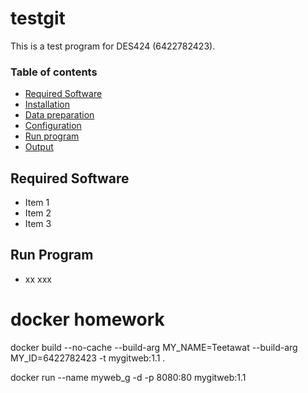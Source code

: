 # testgit
This is a test program for DES424 (6422782423).
### Table of contents
* [Required Software](#required-software)
* [Installation](#installation)
* [Data preparation](#data-preparation)
* [Configuration](#configuration)
* [Run program](#run-program)
* [Output](#output)
## Required Software
* Item 1
* Item 2
* Item 3
## Run Program
* xx xxx


# docker homework
docker build --no-cache --build-arg MY_NAME=Teetawat --build-arg MY_ID=6422782423 -t mygitweb:1.1 .

docker run --name myweb_g -d -p 8080:80 mygitweb:1.1
